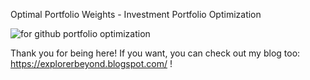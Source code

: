   Optimal Portfolio Weights - Investment Portfolio Optimization 

![for github portfolio optimization](https://user-images.githubusercontent.com/130066681/236635587-a6a2e0fc-3887-42e7-96c0-638b3174f7fa.png)


Thank you for being here! If you want, you can check out my blog too: https://explorerbeyond.blogspot.com/ !
